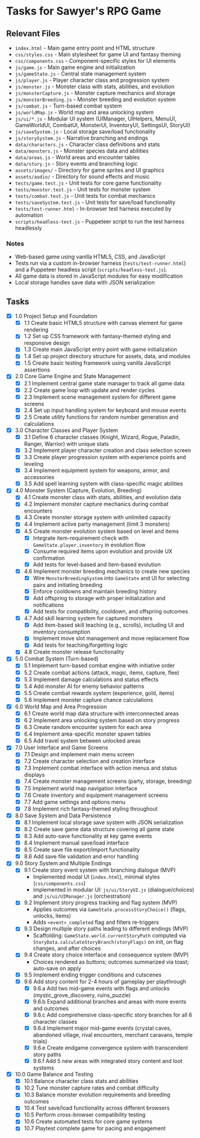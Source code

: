 # Tasks for Sawyer's RPG Game

## Relevant Files

- `index.html` - Main game entry point and HTML structure
- `css/styles.css` - Main stylesheet for game UI and fantasy theming
- `css/components.css` - Component-specific styles for UI elements
- `js/game.js` - Main game engine and initialization
- `js/gameState.js` - Central state management system
- `js/player.js` - Player character class and progression system
- `js/monster.js` - Monster class with stats, abilities, and evolution
- `js/monsterCapture.js` - Monster capture mechanics and storage
- `js/monsterBreeding.js` - Monster breeding and evolution system
- `js/combat.js` - Turn-based combat system
- `js/worldMap.js` - World map and area unlocking system
- `js/ui/*.js` - Modular UI system (UIManager, UIHelpers, MenuUI, GameWorldUI, CombatUI, MonsterUI, InventoryUI, SettingsUI, StoryUI)
- `js/saveSystem.js` - Local storage save/load functionality
- `js/storySystem.js` - Narrative branching and endings
- `data/characters.js` - Character class definitions and stats
- `data/monsters.js` - Monster species data and abilities
- `data/areas.js` - World areas and encounter tables
- `data/story.js` - Story events and branching logic
- `assets/images/` - Directory for game sprites and UI graphics
- `assets/audio/` - Directory for sound effects and music
- `tests/game.test.js` - Unit tests for core game functionality
- `tests/monster.test.js` - Unit tests for monster system
- `tests/combat.test.js` - Unit tests for combat mechanics
- `tests/saveSystem.test.js` - Unit tests for save/load functionality
- `tests/test-runner.html` - In-browser test harness executed by automation
- `scripts/headless-test.js` - Puppeteer script to run the test harness headlessly

### Notes

- Web-based game using vanilla HTML5, CSS, and JavaScript
- Tests run via a custom in-browser harness (`tests/test-runner.html`) and a Puppeteer headless script (`scripts/headless-test.js`).
- All game data is stored in JavaScript modules for easy modification
- Local storage handles save data with JSON serialization

## Tasks

- [x] 1.0 Project Setup and Foundation
  - [x] 1.1 Create basic HTML5 structure with canvas element for game rendering
  - [x] 1.2 Set up CSS framework with fantasy-themed styling and responsive design
  - [x] 1.3 Create main JavaScript entry point with game initialization
  - [x] 1.4 Set up project directory structure for assets, data, and modules
  - [x] 1.5 Create basic testing framework using vanilla JavaScript assertions

- [x] 2.0 Core Game Engine and State Management
  - [x] 2.1 Implement central game state manager to track all game data
  - [x] 2.2 Create game loop with update and render cycles
  - [x] 2.3 Implement scene management system for different game screens
  - [x] 2.4 Set up input handling system for keyboard and mouse events
  - [x] 2.5 Create utility functions for random number generation and calculations

- [x] 3.0 Character Classes and Player System
  - [x] 3.1 Define 6 character classes (Knight, Wizard, Rogue, Paladin, Ranger, Warrior) with unique stats
  - [x] 3.2 Implement player character creation and class selection screen
  - [x] 3.3 Create player progression system with experience points and leveling
  - [x] 3.4 Implement equipment system for weapons, armor, and accessories
  - [x] 3.5 Add spell learning system with class-specific magic abilities

- [x] 4.0 Monster System (Capture, Evolution, Breeding)
  - [x] 4.1 Create monster class with stats, abilities, and evolution data
  - [x] 4.2 Implement monster capture mechanics during combat encounters
  - [x] 4.3 Create monster storage system with unlimited capacity
  - [x] 4.4 Implement active party management (limit 3 monsters)
  - [x] 4.5 Create monster evolution system based on level and items
    - [x] Integrate item-requirement check with `GameState.player.inventory` in evolution flow
    - [x] Consume required items upon evolution and provide UX confirmation
    - [x] Add tests for level-based and item-based evolution
  - [x] 4.6 Implement monster breeding mechanics to create new species
    - [x] Wire `MonsterBreedingSystem` into `GameState` and UI for selecting pairs and initiating breeding
    - [x] Enforce cooldowns and maintain breeding history
    - [x] Add offspring to storage with proper initialization and notifications
    - [x] Add tests for compatibility, cooldown, and offspring outcomes
  - [x] 4.7 Add skill learning system for captured monsters
    - [x] Add item-based skill teaching (e.g., scrolls), including UI and inventory consumption
    - [x] Implement move slot management and move replacement flow
    - [x] Add tests for teaching/forgetting logic
  - [x] 4.8 Create monster release functionality

- [x] 5.0 Combat System (Turn-based)
  - [x] 5.1 Implement turn-based combat engine with initiative order
  - [x] 5.2 Create combat actions (attack, magic, items, capture, flee)
  - [x] 5.3 Implement damage calculations and status effects
  - [x] 5.4 Add monster AI for enemy behavior patterns
  - [x] 5.5 Create combat rewards system (experience, gold, items)
  - [x] 5.6 Implement monster capture chance calculations

- [x] 6.0 World Map and Area Progression
  - [x] 6.1 Create world map data structure with interconnected areas
  - [x] 6.2 Implement area unlocking system based on story progress
  - [x] 6.3 Create random encounter system for each area
  - [x] 6.4 Implement area-specific monster spawn tables
  - [x] 6.5 Add travel system between unlocked areas

- [x] 7.0 User Interface and Game Screens
  - [x] 7.1 Design and implement main menu screen
  - [x] 7.2 Create character selection and creation interface
  - [x] 7.3 Implement combat interface with action menus and status displays
  - [x] 7.4 Create monster management screens (party, storage, breeding)
  - [x] 7.5 Implement world map navigation interface
  - [x] 7.6 Create inventory and equipment management screens
  - [x] 7.7 Add game settings and options menu
  - [x] 7.8 Implement rich fantasy-themed styling throughout

- [x] 8.0 Save System and Data Persistence
  - [x] 8.1 Implement local storage save system with JSON serialization
  - [x] 8.2 Create save game data structure covering all game state
  - [x] 8.3 Add auto-save functionality at key game events
  - [x] 8.4 Implement manual save/load interface
  - [x] 8.5 Create save file export/import functionality
  - [x] 8.6 Add save file validation and error handling

- [x] 9.0 Story System and Multiple Endings
  - [x] 9.1 Create story event system with branching dialogue (MVP)
    - Implemented modal UI (`index.html`), minimal styles (`css/components.css`)
    - Implemented in modular UI: `js/ui/StoryUI.js` (dialogue/choices) and `js/ui/UIManager.js` (orchestration)
  - [x] 9.2 Implement story progress tracking and flag system (MVP)
    - Applies outcomes via `GameState.processStoryChoice()` (flags, unlocks, items)
    - Adds `<event>_completed` flag and filters re-triggers
  - [x] 9.3 Design multiple story paths leading to different endings (MVP)
    - Scaffolding: `GameState.world.currentStoryPath` computed via `StoryData.calculateStoryBranch(storyFlags)` on init, on flag changes, and after choices
  - [x] 9.4 Create story choice interface and consequence system (MVP)
    - Choices rendered as buttons; outcomes summarized via toast; auto-save on apply
  - [x] 9.5 Implement ending trigger conditions and cutscenes
  - [x] 9.6 Add story content for 2-4 hours of gameplay per playthrough
    - [x] 9.6.a Add two mid-game events with flags and unlocks (mystic_grove_discovery, ruins_puzzle)
    - [x] 9.6.b Expand additional branches and areas with more events and outcomes
    - [x] 9.6.c Add comprehensive class-specific story branches for all 6 character classes
    - [x] 9.6.d Implement major mid-game events (crystal caves, abandoned village, rival encounters, merchant caravans, temple trials)
    - [x] 9.6.e Create endgame convergence system with transcendent story paths
    - [x] 9.6.f Add 5 new areas with integrated story content and loot systems

- [x] 10.0 Game Balance and Testing
  - [x] 10.1 Balance character class stats and abilities
  - [x] 10.2 Tune monster capture rates and combat difficulty
  - [x] 10.3 Balance monster evolution requirements and breeding outcomes
  - [x] 10.4 Test save/load functionality across different browsers
  - [x] 10.5 Perform cross-browser compatibility testing
  - [x] 10.6 Create automated tests for core game systems
  - [x] 10.7 Playtest complete game for pacing and engagement